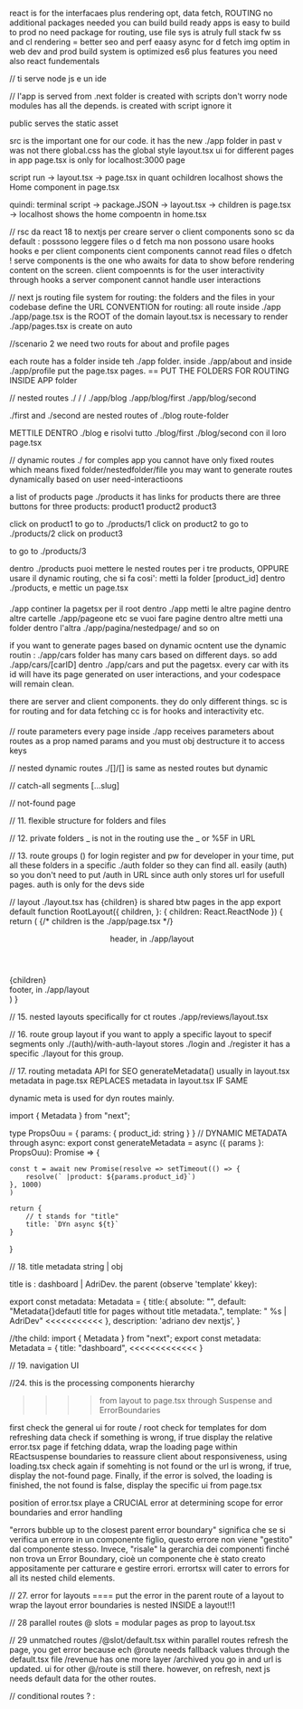 react is for the interfacaes plus rendering opt, data fetch, ROUTING
no additional packages needed
you can build build ready apps 
is easy to build to prod
no need package for routing, use file sys
is atruly full stack fw
ss and cl rendering = better seo and perf
eaasy async for d fetch
img optim in web
dev and prod build system is optimized
es6 plus features you need also react fundementals

//
ti serve node js e un ide

//
l'app is served from .next folder   is created with scripts
don't worry
node modules has all the depends. is created with script
ignore it

public serves the static asset

src is the important one for our code.
it has the new ./app folder in past v was not there
global.css has the global style
layout.tsx ui for different pages in app
page.tsx is only for localhost:3000 page

script run -> layout.tsx -> page.tsx in quant ochildren
localhost shows the Home component in page.tsx

quindi: terminal script -> package.JSON -> layout.tsx -> children is page.tsx -> localhost shows the home compoentn in home.tsx

// rsc
da react 18 to nextjs per creare server o client components
sono sc da default : posssono leggere files o d fetch
ma non possono usare hooks
hooks e per client components
cient components cannot read files o dfetch !
serve components is the one who awaits for data to show 
before rendering content on the screen.
client compoennts is for the user interactivity through hooks
a server component cannot handle user interactions

// next js routing
file system for routing: the folders and the files in your 
codebase define the URL
CONVENTION for routing:
all route inside ./app
./app/page.tsx is the ROOT of the domain
layout.tsx is necessary to render ./app/pages.tsx is create on auto

//scenario 2 we  need two routs for about and profile pages

each route has a folder inside teh ./app folder.
inside ./app/about and inside ./app/profile put the page.tsx pages.
== PUT THE FOLDERS FOR ROUTING INSIDE APP folder

//  nested routes  ./ / /
./app/blog
./app/blog/first
./app/blog/second

./first and ./second are nested routes of ./blog route-folder

METTILE DENTRO ./blog e risolvi tutto
./blog/first
./blog/second 
con il loro page.tsx


// dynamic routes   ./
for comples app you cannot have only fixed routes which means fixed folder/nestedfolder/file
you may want to generate routes dynamically based on user need-interactioons

a list of products page ./products
it has links for products 
there are three buttons for three products:
product1
product2
product3

click on product1 to go to ./products/1
click on product2 to go to ./products/2
click on product3

 to go to ./products/3

dentro ./products puoi mettere le nested routes per i tre products, OPPURE usare il dynamic routing, che si fa cosi':
metti la folder [product_id] dentro ./products, e mettic un page.tsx



####
./app continer la pagetsx per il root
dentro ./app metti le altre pagine
dentro altre cartelle ./app/pageone
etc
se vuoi fare pagine dentro altre 
metti una folder dentro l'altra
./app/pagina/nestedpage/ and so on

if you want to generate pages based on dynamic ocntent use the dynamic routin : 
./app/cars folder has many cars based on different days. so add ./app/cars/[carID] dentro ./app/cars and put the pagetsx. every car with its id will have its page generated on user interactions, and your codespace will remain clean.

there are server and client components.
they do only different things.
sc is for routing and for data fetching 
cc is for hooks and interactivity etc.

####


// route parameters
every page inside ./app receives parameters about routes as a prop named params and you must
obj destructure it to access keys

// nested dynamic routes   ./[]/[]
is same as nested routes but dynamic

// catch-all segments   [...slug]

// not-found page

// 11. flexible structure for folders and files
 
// 12. private folders _
is not in the routing  use the _ or %5F in URL

// 13. route groups ()
    for login register and pw
        for developer in your time, put all these folders in a specific ./auth folder so they can find all. easily
    (auth) so you don't need to put /auth in URL since auth only stores url for usefull pages. auth is only for the devs side


// layout  ./layout.tsx has {children}
 is shared btw pages in the app
export default function RootLayout({
  children,
}: {
  children: React.ReactNode
}) {
  return (
    <html lang="en">
      {/* children is the ./app/page.tsx  */}
      <header>header, in ./app/layout</header>
      <body>{children}</body>
      <footer>footer, in ./app/layout</footer>
    </html>
  )
}


// 15. nested layouts    specifically for ct routes
./app/reviews/layout.tsx

// 16. route group layout
 if you want to apply a specific layout to specif segments only
 ./(auth)/with-auth-layout stores ./login and ./register
 it has a specific ./layout for this group.


// 17. routing metadata 
 API for SEO 
generateMetadata()
usually in layout.tsx
metadata in page.tsx REPLACES metadata in layout.tsx IF SAME

dynamic meta is used for dyn routes mainly.

import { Metadata } from "next";

type PropsOuu = {
    params: {
        product_id: string
    }
}
// DYNAMIC METADATA through async:
export const generateMetadata = async ({ params }: PropsOuu): Promise<Metadata> => {

    const t = await new Promise(resolve => setTimeout(() => {
        resolve(` |product: ${params.product_id}`)
    }, 1000)
    )

    return {
        // t stands for "title"
        title: `DYn async ${t}`
    }
}

// 18. title metadata     string | obj


title is : dashboard | AdriDev.
the parent (observe 'template' kkey):

  export const metadata: Metadata = {
    title:{
      absolute: "",
      default: "Metadata{}defautl title for pages without title metadata.",
      template: " %s | AdriDev"        <<<<<<<<<<<
    },
    description: 'adriano dev nextjs',
  }

//the child:
  import { Metadata } from "next";
  export const metadata: Metadata = {
      title: "dashboard",      <<<<<<<<<<<<<
  }


// 19. navigation    UI   <Link />

//24.  this is the processing components hierarchy  
>>>>    from layout to page.tsx through Suspense and ErrorBoundaries


first check the general ui for route / root
check for templates for dom refreshing data
check if something is wrong, if true display the relative error.tsx page
if fetching ddata, wrap the loading page within REactsuspense boundaries to reassure client about responsiveness, using loading.tsx
check again if somehting is not found or the url is wrong, if true, display the not-found page.
Finally, if the error is solved, the loading is finished, the not found is false, display the specific ui from page.tsx

position of error.tsx playe a CRUCIAL error at determining scope for error boundaries and error handling

<Layout>
 <Template>
  <ErrorBoundary fallback={<Error/>}>
   <Suspense fallback={<Loading />}>
    <ErrorBoundary fallback={<NotFound/>}>
      <Page />
    </ErrorBoundary>
   </Suspense>
  </ErrorBoundary>
 </Template>
</Layout>

"errors bubble up to the closest parent error boundary" significa che se si verifica un errore in un componente figlio, questo errore non viene "gestito" dal componente stesso. Invece, "risale" la gerarchia dei componenti finché non trova un Error Boundary, cioè un componente che è stato creato appositamente per catturare e gestire errori.
errortsx will cater to errors for all its nested child elements.


// 27. error  for layouts ====  put the error in the parent route of a layout to wrap the layout
error boundaries is nested INSIDE  a layout!!1

// 28 parallel routes  @       slots = modular pages as prop to layout.tsx

// 29 unmatched routes  /@slot/default.tsx     within parallel routes
refresh the page, you get error because ech @route needs fallback values through the default.tsx file
/revenue has one more layer /archived you go in and url is updated. ui for other @/route is still there.
however, on refresh, next js needs default data for the other routes.

// conditional routes     ? : 

